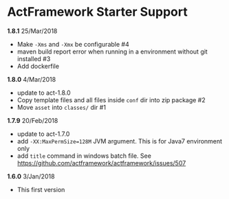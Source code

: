 # ActFramework Starter Support

**1.8.1** 25/Mar/2018
* Make `-Xms` and `-Xmx` be configurable #4
* maven build report error when running in a environment without git installed #3
* Add dockerfile

**1.8.0** 4/Mar/2018

* update to act-1.8.0
* Copy template files and all files inside `conf` dir into zip package #2
* Move `asset` into `classes/` dir #1

**1.7.9** 20/Feb/2018

* update to act-1.7.0
* add `-XX:MaxPermSize=128M` JVM argument. This is for Java7 environment only
* add `title` command in windows batch file. See https://github.com/actframework/actframework/issues/507 

**1.6.0** 3/Jan/2018 

* This first version